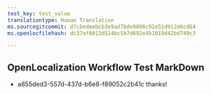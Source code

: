 ```yaml
---
test_key: test_value
translationtype: Human Translation
ms.sourcegitcommit: d7cbedeebcb3e9ad7bde9808c91e51d912d6cd64
ms.openlocfilehash: dc37af6013d514bc5b7d692e4b1019d42bd749c3

---
```

## OpenLocalization Workflow Test MarkDown
* a855ded3-557d-437d-b6e8-f89052c2b41c thanks!


<!--HONumber=Nov16_HO5-->



